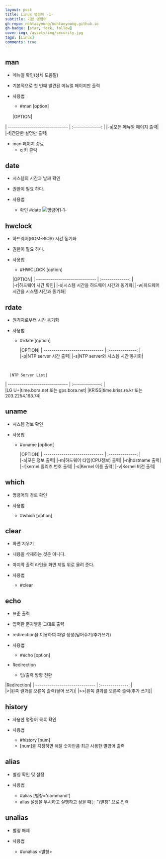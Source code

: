 ```yaml
---
layout: post
title: Linux 명령어 -1-
subtitle: 기본 명령어
gh-repo: nohtaeyoung/nohtaeyoung.github.io
gh-badge: [star, fork, follow]
cover-img: /assets/img/security.jpg
tags: [Linux]
comments: true
---
```


## man
- 메뉴얼 확인(상세 도움말)
- 기본적으로 첫 번째 발견된 메뉴얼 페이지만 출력

- 사용법
  - #man [option] <cmmand>
  <br>
  |OPTION|
| ------------------------------ | :--------------: | 
|-a|모든 메뉴얼 페이지 출력|
|-f|간단한 설명만 출력|
<br>
- man 페이지 종료
  - q 키 클릭
  
## date
- 시스템의 시간과 날짜 확인
- 권한이 필요 하다.
  
- 사용법
  - 확인
    #date
  ![명령어1-1-](../assets/img/명령어1-1-.png) 
  
## hwclock
- 하드웨어(ROM-BIOS) 시간 동기화
- 권한이 필요 하다.
  
- 사용법
  - #HWCLOCK [option]
  
  |OPTION|
| ------------------------------ | :--------------: |  
|-r|하드웨어 시간 확인|
|-s|시스템 시간을 하드웨어 시간과 동기화|
|-w|하드웨어 시간을 시스템 시간과 동기화|
  
## rdate
- 원격지로부터 시간 동기화
  
- 사용법
  - #rdate [option] <NTPserver address>
  
      |OPTION|
| ------------------------------ | :--------------: |  
|-p|NTP server 시간 출력|
|-s|NTP server와 시스템 시간 동기화|
<br>
  
      |NTP Server List|
| ------------------------------ | :--------------: |  
|LG U+|time.bora.net 또는 gps.bora.net|
|KRISS|time.kriss.re.kr 또는 203.2254.163.74|
  
## uname
- 시스템 정보 확인
  
- 사용법
  - #uname [option[
  
      |OPTION|
| ------------------------------ | :--------------: |  
|-a|모든 정보 출력|
|-m|하드웨어 타임(CPU정보) 출력|
|-n|hostname 출력|
|-r|kernel 릴리즈 번호 출력|
|-s|Kernel 이름 출력|
|-v|Kernel 버전 출력|
  
## which
- 명령어의 경로 확인
  
- 사용법
  - #which [option] <coimmand>
  
## clear
- 화면 지우기
- 내용을 삭제하는 것은 아니다.
- 마지막 출력 라인을 화면 제일 위로 올려 준다.
  
- 사용법
  - #clear
  
## echo
- 표준 출력
- 입력한 문자열을 그대로 출력
- redirection을 이용하여 파일 생성(덮어주기/추가쓰기)
  
- 사용법
  - #echo [option] <string>

- Redirection
  - 입/출력 방향 전환
  
 |Redirection|
| ------------------------------ | :--------------: |  
|>|왼쪽 결과를 오른쪽 출력(덮어 쓰기)|
|>>|왼쪽 결과를 오른쪽 출력(추가 쓰기)|
  
## history
- 사용한 명령어 목록 확인

- 사용법
  - #history [num]
  - [num]을 지정하면 해달 숫자만큼 최근 사용한 멸영어 출력
  
## alias
- 별칭 확인 및 설정
  
- 사용법
  - #alias [별칭='command']
  - alias 설정을 무시하고 실행하고 싶을 때는 "\별칭" 으로 입력
  
## unalias
- 별칭 해제
  
- 사용법
  - #unalias <별칭>

